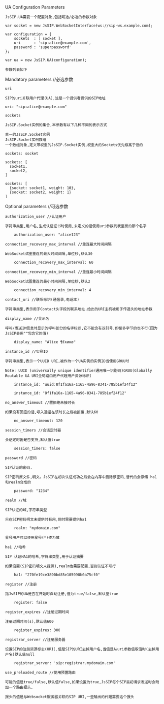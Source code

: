 UA Configuration Parameters

	JsSIP.UA需要一个配置对象,包括可选/必选的参数对象
	
	var socket = new JsSIP.WebSocketInterface(ws://sip-ws.example.com);

	var configuration = {
		sockets  : [ socket ],
		uri      : 'sip:alice@example.com',
		password : 'superpassword'
	};

	var ua = new JsSIP.UA(configuration);
	
	参数列表如下
	
Mandatory parameters //必选参数

	uri
	
	SIP的uri关联用户代理(UA),这是一个提供者提供的SIP地址
	
	uri: "sip:alice@example.com"
	
	sockets
	
	JsSIP.Socket实例的集合,本参数有以下几种不同的表示方式
	
	单一的JsSIP.Socket实例	
	JsSIP.Socket实例数组
	一个数组对象,定义带权重的JsSIP.Socket实例,权重大的Sockets优先级高于低的
	
	sockets: socket

	sockets: [
	  socket1,
	  socket2,
	]

	sockets: [
	  {socket: socket1, weight: 10},
	  {socket: socket2, weight: 1}
	]

Optional parameters //可选参数

	authorization_user //认证用户
	
	字符串类型,用户名,生成认证证书时使用,未定义的话使用uri参数列表里面的那个名字
	
		authorization_user: "alice123"
	
	connection_recovery_max_interval //重连最大时间间隔
	
	WebSocket试图重连的最大时间间隔,单位秒,默认30
	
		connection_recovery_max_interval: 60
		
	connection_recovery_min_interval //重连最小时间间隔
	
	WebSocket试图重连的最小时间间隔,单位秒,默认2
	
		connection_recovery_min_interval: 4
		
	contact_uri //联系标识(通信录,电话本)
	
	字符串类型,表示用于Contact头字段的联系地址.给出的URI主机被用于传递头的地址参数
	
	display_name //显示名
	
	呼叫/发送IM信息时显示的呼叫部分的名字标识,它不能含有双引号,即使多字节的也不行(因为JsSIP会用""包含它的值)
	
		display_name: "Alice ¶€ĸøĸø"
		
	instance_id //实例ID
	
	字符串类型,表示一个UUID URI,被作为一个UA实例的实例ID当使用GRUU时
	
	Note: UUID (universally unique identifier通用唯一识别码)GRUU(Globally Routable UA URI全局路由用户代理用户资源标识)
	
		instance_id: "uuid:8f1fa16a-1165-4a96-8341-785b1ef24f12"

		instance_id: "8f1fa16a-1165-4a96-8341-785b1ef24f12"

	no_answer_timeout //置拒绝未接时长
	
	如果没有回应的话,呼入通话在该时长之后被拒接.默认60
	
		no_answer_timeout: 120
	
	session_timers //会话定时器
	
	会话定时器是否支持,默认值true
	
		session_timers: false
	
	password //密码
	
	SIP认证的密码.
	
	SIP密码原文件,明文。JsSIP在初次认证成功之后会在内存中删除该密码,替代的会存储 ha1和realm合成的
		
		password: "1234"
	
	realm //域
	
	SIP认证的域,字符串类型
	
	只在SIP密码明文未提供时有用,同时需要提供ha1
	
		realm: "mydomain.com"
		
	星号用户可以使用星号(*)作为域
	
	ha1 //哈希
	
	SIP 认证HA1的哈希,字符串类型,用于认证摘要
	
	如果设置(SIP密码明文未提供),realm也需要配置,否则认证不可行
	
		ha1: "270fe19ce3890bd85e105998b0a75cf0"
		
	register //注册
	
	指JsSIP的UA是否在开始时自动注册,值为true/false,默认至true
	
		register: false
	
	register_expires //注册过期时间
	
	注册过期时间(s),默认值600
	
		register_expires: 300
		
	registrar_server //注册服务器
	
	设置SIP的注册资源标志(URI),值是SIP的URI去掉用户名,当值是从uri参数值取值时(去掉用户名)默认值null
	
		registrar_server: 'sip:registrar.mydomain.com'
	
	use_preloaded_route //使用预置路由
	
	可能的值是true/false,默认值false,如果设置为true,JsSIP每个SIP最初请求发送时会附加一个路由报头,
	
	报头的值是与Websocket服务器关联的SIP URI,一些输出的代理需要这个报头
	
	
	
	
	
	
	
	
	
	
	
	
	
	
	
	
	
	
	
	
	
	
	
	
	
	
	
	